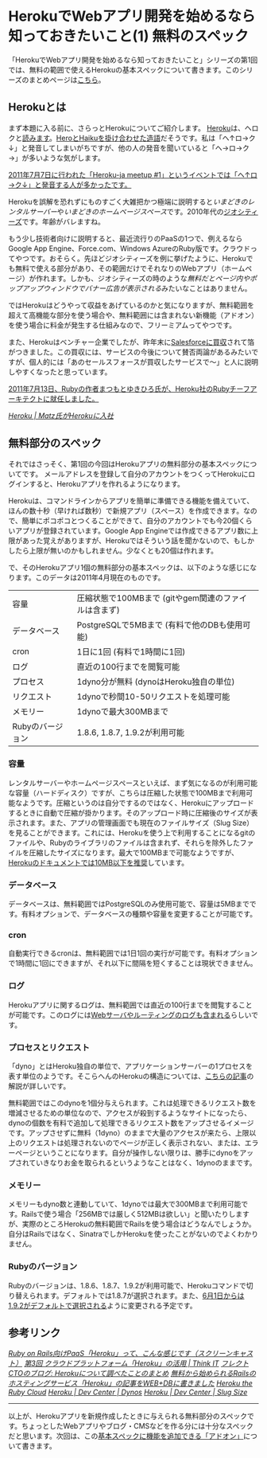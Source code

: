 # <span>HerokuでWebアプリ開発を始めるなら</span><span>知っておきたいこと(1) 無料のスペック</span>

「HerokuでWebアプリ開発を始めるなら知っておきたいこと」シリーズの第1回では、無料の範囲で使えるHerokuの基本スペックについて書きます。このシリーズのまとめページは[こちら](/2011/05/09/ruby-heroku-web-app-development-tips-matome)。

<!-- READMORE -->


## Herokuとは

まず本題に入る前に、さらっとHerokuについてご紹介します。
[Heroku](http://www.heroku.com/)は、ヘロクと[読みます](http://www.salesforce.com/jp/company/news-press/press-releases/2010/12/101210-1.jsp)。[HeroとHaikuを掛け合わせた造語](http://groups.google.com/group/heroku-ja/browse_thread/thread/e55b89f46567da2e)だそうです。私は「ヘ↑ロ→ク↓」と発音してしまいがちですが、他の人の発音を聞いていると「ヘ→ロ→ク→」が多いような気がします。

<ins>2011年7月7日に行われた「[Heroku-ja meetup #1](http://atnd.org/events/17223)」というイベントでは「ヘ↑ロ→ク↓」と発音する人が多かったです。</ins>

Herokuを誤解を恐れずにものすごく大雑把かつ極端に説明すると*いまどきのレンタルサーバー*や*いまどきのホームページスペース*です。2010年代の[ジオシティーズ](http://ja.wikipedia.org/wiki/%E3%82%B8%E3%82%AA%E3%82%B7%E3%83%86%E3%82%A3%E3%83%BC%E3%82%BA)です。年齢がバレますね。

もう少し技術者向けに説明すると、最近流行りのPaaSの1つで、例えるならGoogle App Engine、Force.com、Windows AzureのRuby版です。クラウドってやつです。おそらく。先ほどジオシティーズを例に挙げたように、Herokuでも無料で使える部分があり、その範囲だけでそれなりのWebアプリ（ホームページ）が作れます。しかも、ジオシティーズの時のような*無料だとページ内やポップアップウィンドウでバナー広告が表示される*みたいなことはありません。

ではHerokuはどうやって収益をあげているのかと気になりますが、無料範囲を超えて高機能な部分を使う場合や、無料範囲には含まれない新機能（アドオン）を使う場合に料金が発生する仕組みなので、フリーミアムってやつです。

また、Herokuはベンチャー企業でしたが、昨年末に[Salesforceに買収](http://www.atmarkit.co.jp/news/201103/03/heroku.html)されて箔がつきました。この買収には、サービスの今後について賛否両論があるみたいですが、個人的には「あのセールスフォースが買収したサービスで～」と人に説明しやすくなったと思っています。

<ins>2011年7月13日、Rubyの作者まつもとゆきひろ氏が、Heroku社のRubyチーフアーキテクトに就任しました。</ins>

<cite>[Heroku \| Matz氏がHerokuに入社](http://blog.heroku.com/archives/2011/7/12/matz_joins_heroku_japanese/)</cite>


## 無料部分のスペック

それではさっそく、第1回の今回はHerokuアプリの無料部分の基本スペックについてです。
メールアドレスを登録して自分のアカウントをつくってHerokuにログインすると、Herokuアプリを作れるようになります。

Herokuは、コマンドラインからアプリを簡単に準備できる機能を備えていて、ほんの数十秒（早ければ数秒）で新規アプリ（スペース）を作成できます。なので、簡単にポコポコとつくることができて、自分のアカウントでも今20個くらいアプリが登録されています。Google App Engineでは作成できるアプリ数に上限があった覚えがありますが、Herokuではそういう話を聞かないので、もしかしたら上限が無いのかもしれません。少なくとも20個は作れます。

で、そのHerokuアプリ1個の無料部分の基本スペックは、以下のような感じになります。このデータは2011年4月現在のものです。

|||
|-|-|
|容量|圧縮状態で100MBまで (gitやgem関連のファイルは含まず)|
|データベース|PostgreSQLで5MBまで (有料で他のDBも使用可能)|
|cron|1日に1回 (有料で1時間に1回)|
|ログ|直近の100行までを閲覧可能|
|プロセス|1dyno分が無料 (dynoはHeroku独自の単位)|
|リクエスト|1dynoで秒間10-50リクエストを処理可能|
|メモリー|1dynoで最大300MBまで|
|Rubyのバージョン|1.8.6, 1.8.7, 1.9.2が利用可能|


### 容量

レンタルサーバーやホームページスペースといえば、まず気になるのが利用可能な容量（ハードディスク）ですが、こちらは圧縮した状態で100MBまで利用可能なようです。圧縮というのは自分でするのではなく、Herokuにアップロードするときに自動で圧縮が掛かります。そのアップロード時に圧縮後のサイズが表示されます。また、アプリの管理画面でも現在のファイルサイズ（Slug Size）を見ることができます。これには、Herokuを使う上で利用することになるgitのファイルや、Rubyのライブラリのファイルは含まれず、それらを除外したファイルを圧縮したサイズになります。最大で100MBまで可能なようですが、[Herokuのドキュメントでは10MB以下を推奨](http://devcenter.heroku.com/posts/slug-size)しています。


### データベース

データベースは、無料範囲ではPostgreSQLのみ使用可能で、容量は5MBまでです。有料オプションで、データベースの種類や容量を変更することが可能です。


### cron

自動実行できるcronは、無料範囲では1日1回の実行が可能です。有料オプションで1時間に1回にできますが、それ以下に間隔を短くすることは現状できません。


### ログ

Herokuアプリに関するログは、無料範囲では直近の100行までを閲覧することが可能です。このログには[Webサーバやルーティングのログも含まれる](http://thinkit.co.jp/story/2011/03/23/2060?page=0,1)らしいです。


### プロセスとリクエスト

「dyno」とはHeroku独自の単位で、アプリケーションサーバーの1プロセスを表す単位のようです。そこらへんのHerokuの構造については、[こちらの記事](http://blog.flect.co.jp/cto/2011/01/heroku-dbdd.html)の解説が詳しいです。

無料範囲ではこのdynoを1個分与えられます。これは処理できるリクエスト数を増減させるための単位なので、アクセスが殺到するようなサイトになったら、dynoの個数を有料で追加して処理できるリクエスト数をアップさせるイメージです。アップさせずに無料（1dyno）のままで大量のアクセスが来たら、上限以上のリクエストは処理されないのでページが正しく表示されない、または、エラーページということになります。自分が操作しない限りは、勝手にdynoをアップされていきなりお金を取られるというようなことはなく、1dynoのままです。


### メモリー

メモリーもdyno数と連動していて、1dynoでは最大で300MBまで利用可能です。Railsで使う場合「256MBでは厳しく512MBは欲しい」と聞いたりしますが、実際のところHerokuの無料範囲でRailsを使う場合はどうなんでしょうか。自分はRailsではなく、SinatraでしかHerokuを使ったことがないのでよくわかりません。


### Rubyのバージョン

Rubyのバージョンは、1.8.6、1.8.7、1.9.2が利用可能で、Herokuコマンドで切り替えられます。デフォルトでは1.8.7が選択されます。また、[6月1日からは1.9.2がデフォルトで選択される](http://blog.heroku.com/archives/2011/4/28/defaulting-to-ruby-192/)ように変更される予定です。


## 参考リンク

<cite>[Ruby on Rails向けPaaS「Heroku」って、こんな感じです（スクリーンキャスト）](http://el.jibun.atmarkit.co.jp/rails/2010/12/rubypaasheroku-.html)</cite>
<cite>[第3回 クラウドプラットフォーム「Heroku」の活用 \| Think IT](http://thinkit.co.jp/story/2011/03/23/2060?page=0,1)</cite>
<cite>[フレクト CTOのブログ: Herokuについて調べたことのまとめ](http://blog.flect.co.jp/cto/2011/01/heroku-dbdd.html)</cite>
<cite>[無料から始められるRailsのホスティングサービス「Heroku」の記事をWEB+DBに書きました](http://route477.net/d/?date=20101024)</cite>
<cite>[Heroku the Ruby Cloud](http://www.slideshare.net/juno/heroku-the-ruby-cloud)</cite>
<cite>[Heroku \| Dev Center \| Dynos](http://devcenter.heroku.com/posts/dynos)</cite>
<cite>[Heroku \| Dev Center \| Slug Size](http://devcenter.heroku.com/posts/slug-size)</cite>

---

以上が、Herokuアプリを新規作成したときに与えられる無料部分のスペックです。ちょっとしたWebアプリやブログ・CMSなどを作る分には十分なスペックだと思います。次回は、この[基本スペックに機能を追加できる「アドオン」](/2011/04/30/ruby-heroku-web-app-development-tips-2)について書きます。
